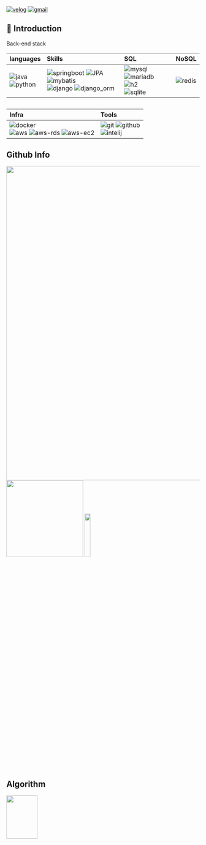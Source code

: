 [![velog](https://img.shields.io/badge/velog-20C997?style=flat-square&logo=Velog&logoColor=FFFFFF)](https://velog.io/@sunsik08)
[![gmail](https://img.shields.io/badge/Gmail-EA4335?style=flat-square&logo=Gmail&logoColor=FFFFFF)](mailto:17sunsik@gmail.co)

## 👋 Introduction

</div>

<!--
**sunsik17/sunsik17** is a ✨ _special_ ✨ repository because its `README.md` (this file) appears on your GitHub profile.

Here are some ideas to get you started:

- 🔭 I’m currently working on ...
- 🌱 I’m currently learning ...
- 👯 I’m looking to collaborate on ...
- 🤔 I’m looking for help with ...
- 💬 Ask me about ...
- 📫 How to reach me: ...
- 😄 Pronouns: ...
- ⚡ Fun fact: ...
-->
  
Back-end stack

|languages|Skills|SQL|NoSQL|
|:--|:--|:--|:--|
|![java](https://img.shields.io/badge/Java-007396?style=flat&logo=Java&logoColor=white) <br> ![python](https://img.shields.io/badge/Python-3776AB?style=flat&logo=Python&logoColor=white)|![springboot](https://img.shields.io/badge/SpringBoot-6DB33F?style=flat&logo=SpringBoot&logoColor=white) ![JPA](https://img.shields.io/badge/JPA-6DB33F?style=flat&logo=JPA&logoColor=white) ![mybatis](https://img.shields.io/badge/Mybatis-000000?style=flat&logo=mybatis&logoColor=000000) <br> ![django](https://img.shields.io/badge/Django-092E20?style=flat&logo=Django&logoColor=white) ![django_orm](https://img.shields.io/badge/Django_ORM-092E20?style=flat&logo=Django&logoColor=white)|![mysql](https://img.shields.io/badge/Mysql-3776AB?style=flat&logo=Mysql&logoColor=white) ![mariadb](https://img.shields.io/badge/MariaDB-003545?style=flat&logo=MariaDB&logoColor=white) <br> ![h2](https://img.shields.io/badge/H2-003DFF?style=flat&logo=algolia&logoColor=003DFF) <br> ![sqlite](https://img.shields.io/badge/SQLite-003B57?style=flat&logo=SQLite&logoColor=white)|![redis](https://img.shields.io/badge/Redis-DC382D?style=flat&logo=Redis&logoColor=white)|

##   

|Infra|Tools|
|:--|:--|
|![docker](https://img.shields.io/badge/Docker-2496ED?style=flat&logo=Docker&logoColor=white) <br> ![aws](https://img.shields.io/badge/amazonaws-232F3E?style=flat&logo=amazonaws&logoColor=white) ![aws-rds](https://img.shields.io/badge/RDS-527FFF?style=flat&logo=amazonrds&logoColor=white) ![aws-ec2](https://img.shields.io/badge/EC2-FF9900?style=flat&logo=amazonec2&logoColor=white) | ![git](https://img.shields.io/badge/Git-F05032?style=flat&logo=Git&logoColor=white) ![github](https://img.shields.io/badge/GitHub-222222?style=flat&logo=GitHub&logoColor=white) <br> ![intelij](https://img.shields.io/badge/IntelliJIDEA-000000?style=flat&logo=IntelliJIDEA&logoColor=white) |


## Github Info

<img src="http://github-profile-summary-cards.vercel.app/api/cards/profile-details?username=sunsik17&theme=nord_bright" width=818.97px> <img src="https://github-readme-stats.vercel.app/api?username=sunsik17&theme=catppuccin_latte&show_icons=true" height=200px> <img src="http://github-profile-summary-cards.vercel.app/api/cards/repos-per-language?username=sunsik17&theme=nord_bright&exclude=html,javascript,css" height=17%> 



## Algorithm

<img src="http://mazassumnida.wtf/api/v2/generate_badge?boj=sunsik17" height=17% width=40%> 
